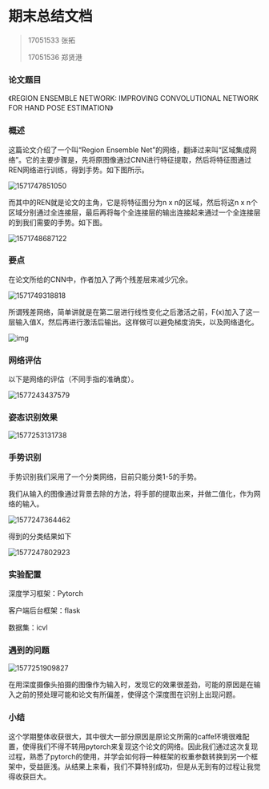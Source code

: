 # 期末总结文档

> 17051533 张拓
>
> 17051536 郑贤港

### 论文题目

《REGION ENSEMBLE NETWORK: IMPROVING CONVOLUTIONAL NETWORK FOR
HAND POSE ESTIMATION》

### 概述

这篇论文介绍了一个叫“Region Ensemble Net”的网络，翻译过来叫“区域集成网络”。它的主要步骤是，先将原图像通过CNN进行特征提取，然后将特征图通过REN网络进行训练，得到手势。如下图所示。

![1571747851050](C:\Users\jetto\AppData\Roaming\Typora\typora-user-images\1571747851050.png)

而其中的REN就是论文的主角，它是将特征图分为n x n的区域，然后将这n x n个区域分别通过全连接层，最后再将每个全连接层的输出连接起来通过一个全连接层的到我们需要的手势。如下图。

![1571748687122](C:\Users\jetto\AppData\Roaming\Typora\typora-user-images\1571748687122.png)

### 要点

在论文所给的CNN中，作者加入了两个残差层来减少冗余。

![1571749318818](C:\Users\jetto\AppData\Roaming\Typora\typora-user-images\1571749318818.png)

所谓残差网络，简单讲就是在第二层进行线性变化之后激活之前，F(x)加入了这一层输入值X，然后再进行激活后输出。这样做可以避免梯度消失，以及网络退化。

![img](https://pic2.zhimg.com/90e58f36fc1b0ae42443b69176cc2a75_b.png)

### 网络评估

以下是网络的评估（不同手指的准确度）。

![1577243437579](C:\Users\jetto\AppData\Roaming\Typora\typora-user-images\1577243437579.png)

### 姿态识别效果

![1577253131738](C:\Users\jetto\AppData\Roaming\Typora\typora-user-images\1577253131738.png)

### 手势识别

手势识别我们采用了一个分类网络，目前只能分类1-5的手势。

我们从输入的图像通过背景去除的方法，将手部的提取出来，并做二值化，作为网络的输入。

![1577247364462](C:\Users\jetto\AppData\Roaming\Typora\typora-user-images\1577247364462.png)

得到的分类结果如下

![1577247802923](C:\Users\jetto\AppData\Roaming\Typora\typora-user-images\1577247802923.png)

### 实验配置

深度学习框架：Pytorch

客户端后台框架：flask

数据集：icvl

### 遇到的问题

![1577251909827](C:\Users\jetto\AppData\Roaming\Typora\typora-user-images\1577251909827.png)

在用深度摄像头拍摄的图像作为输入时，发现它的效果很差劲，可能的原因是在输入之前的预处理可能和论文有所偏差，使得这个深度图在识别上出现问题。

### 小结

这个学期整体收获很大，其中很大一部分原因是原论文所需的caffe环境很难配置，使得我们不得不转用pytorch来复现这个论文的网络。因此我们通过这次复现过程，熟悉了pytorch的使用，并学会如何将一种框架的权重参数转换到另一个框架中，受益匪浅。从结果上来看，我们不算特别成功，但是从无到有的过程让我觉得收获巨大。
